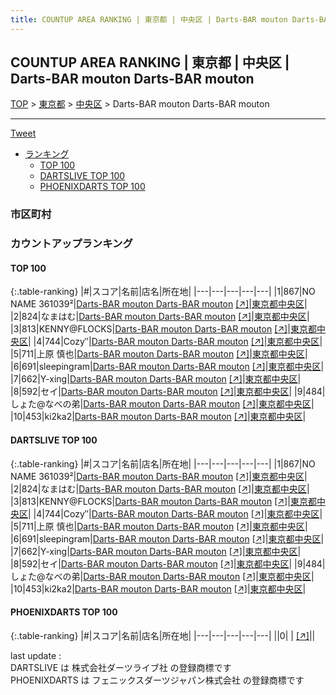 ```yaml
---
title: COUNTUP AREA RANKING | 東京都 | 中央区 | Darts-BAR mouton Darts-BAR mouton
---
```

## COUNTUP AREA RANKING | 東京都 | 中央区 | Darts-BAR mouton Darts-BAR mouton

[TOP](/darts/rank/) > [東京都](/darts/rank/東京都/) > [中央区](/darts/rank/東京都/中央区/) > Darts-BAR mouton Darts-BAR mouton

___

<a href="https://twitter.com/share?ref_src=twsrc%5Etfw" data-text="COUNTUP AREA RANKING | 東京都中央区Darts-BAR mouton Darts-BAR mouton" class="twitter-share-button" data-hashtags="DARTSLIVE,PHOENIXDARTS,darts,ダーツ" data-show-count="false">Tweet</a>

* [ランキング](#カウントアップランキング)
    * [TOP 100](#top-100)
    * [DARTSLIVE TOP 100](#dartslive-top-100)
    * [PHOENIXDARTS TOP 100](#phoenixdarts-top-100)

### 市区町村

<ul>

</ul>

### カウントアップランキング

#### TOP 100



{:.table-ranking}
|#|スコア|名前|店名|所在地|
|---|---|---|---|---|
|1|867|<span class="rank-name-dl">NO NAME 361039²</span>|<a href="/darts/rank/shops/4ed50922e66f152ffec1ae84bb28bd87.html">Darts-BAR mouton Darts-BAR mouton</a> <a href="https://search.dartslive.com/jp/shop/4ed50922e66f152ffec1ae84bb28bd87">[↗]</a>|<a href="/darts/rank/東京都/中央区">東京都中央区</a>|
|2|824|<span class="rank-name-dl">なまはむ</span>|<a href="/darts/rank/shops/4ed50922e66f152ffec1ae84bb28bd87.html">Darts-BAR mouton Darts-BAR mouton</a> <a href="https://search.dartslive.com/jp/shop/4ed50922e66f152ffec1ae84bb28bd87">[↗]</a>|<a href="/darts/rank/東京都/中央区">東京都中央区</a>|
|3|813|<span class="rank-name-dl">KENNY@FLOCKS</span>|<a href="/darts/rank/shops/4ed50922e66f152ffec1ae84bb28bd87.html">Darts-BAR mouton Darts-BAR mouton</a> <a href="https://search.dartslive.com/jp/shop/4ed50922e66f152ffec1ae84bb28bd87">[↗]</a>|<a href="/darts/rank/東京都/中央区">東京都中央区</a>|
|4|744|<span class="rank-name-dl">Cozy″</span>|<a href="/darts/rank/shops/4ed50922e66f152ffec1ae84bb28bd87.html">Darts-BAR mouton Darts-BAR mouton</a> <a href="https://search.dartslive.com/jp/shop/4ed50922e66f152ffec1ae84bb28bd87">[↗]</a>|<a href="/darts/rank/東京都/中央区">東京都中央区</a>|
|5|711|<span class="rank-name-dl">上原 慎也</span>|<a href="/darts/rank/shops/4ed50922e66f152ffec1ae84bb28bd87.html">Darts-BAR mouton Darts-BAR mouton</a> <a href="https://search.dartslive.com/jp/shop/4ed50922e66f152ffec1ae84bb28bd87">[↗]</a>|<a href="/darts/rank/東京都/中央区">東京都中央区</a>|
|6|691|<span class="rank-name-dl">sleepingram</span>|<a href="/darts/rank/shops/4ed50922e66f152ffec1ae84bb28bd87.html">Darts-BAR mouton Darts-BAR mouton</a> <a href="https://search.dartslive.com/jp/shop/4ed50922e66f152ffec1ae84bb28bd87">[↗]</a>|<a href="/darts/rank/東京都/中央区">東京都中央区</a>|
|7|662|<span class="rank-name-dl">Y-xing</span>|<a href="/darts/rank/shops/4ed50922e66f152ffec1ae84bb28bd87.html">Darts-BAR mouton Darts-BAR mouton</a> <a href="https://search.dartslive.com/jp/shop/4ed50922e66f152ffec1ae84bb28bd87">[↗]</a>|<a href="/darts/rank/東京都/中央区">東京都中央区</a>|
|8|592|<span class="rank-name-dl">セイ</span>|<a href="/darts/rank/shops/4ed50922e66f152ffec1ae84bb28bd87.html">Darts-BAR mouton Darts-BAR mouton</a> <a href="https://search.dartslive.com/jp/shop/4ed50922e66f152ffec1ae84bb28bd87">[↗]</a>|<a href="/darts/rank/東京都/中央区">東京都中央区</a>|
|9|484|<span class="rank-name-dl">しょた@なべの弟</span>|<a href="/darts/rank/shops/4ed50922e66f152ffec1ae84bb28bd87.html">Darts-BAR mouton Darts-BAR mouton</a> <a href="https://search.dartslive.com/jp/shop/4ed50922e66f152ffec1ae84bb28bd87">[↗]</a>|<a href="/darts/rank/東京都/中央区">東京都中央区</a>|
|10|453|<span class="rank-name-dl">ki2ka2</span>|<a href="/darts/rank/shops/4ed50922e66f152ffec1ae84bb28bd87.html">Darts-BAR mouton Darts-BAR mouton</a> <a href="https://search.dartslive.com/jp/shop/4ed50922e66f152ffec1ae84bb28bd87">[↗]</a>|<a href="/darts/rank/東京都/中央区">東京都中央区</a>|


#### DARTSLIVE TOP 100



{:.table-ranking}
|#|スコア|名前|店名|所在地|
|---|---|---|---|---|
|1|867|<span class="rank-name-dl">NO NAME 361039²</span>|<a href="/darts/rank/shops/4ed50922e66f152ffec1ae84bb28bd87.html">Darts-BAR mouton Darts-BAR mouton</a> <a href="https://search.dartslive.com/jp/shop/4ed50922e66f152ffec1ae84bb28bd87">[↗]</a>|<a href="/darts/rank/東京都/中央区">東京都中央区</a>|
|2|824|<span class="rank-name-dl">なまはむ</span>|<a href="/darts/rank/shops/4ed50922e66f152ffec1ae84bb28bd87.html">Darts-BAR mouton Darts-BAR mouton</a> <a href="https://search.dartslive.com/jp/shop/4ed50922e66f152ffec1ae84bb28bd87">[↗]</a>|<a href="/darts/rank/東京都/中央区">東京都中央区</a>|
|3|813|<span class="rank-name-dl">KENNY@FLOCKS</span>|<a href="/darts/rank/shops/4ed50922e66f152ffec1ae84bb28bd87.html">Darts-BAR mouton Darts-BAR mouton</a> <a href="https://search.dartslive.com/jp/shop/4ed50922e66f152ffec1ae84bb28bd87">[↗]</a>|<a href="/darts/rank/東京都/中央区">東京都中央区</a>|
|4|744|<span class="rank-name-dl">Cozy″</span>|<a href="/darts/rank/shops/4ed50922e66f152ffec1ae84bb28bd87.html">Darts-BAR mouton Darts-BAR mouton</a> <a href="https://search.dartslive.com/jp/shop/4ed50922e66f152ffec1ae84bb28bd87">[↗]</a>|<a href="/darts/rank/東京都/中央区">東京都中央区</a>|
|5|711|<span class="rank-name-dl">上原 慎也</span>|<a href="/darts/rank/shops/4ed50922e66f152ffec1ae84bb28bd87.html">Darts-BAR mouton Darts-BAR mouton</a> <a href="https://search.dartslive.com/jp/shop/4ed50922e66f152ffec1ae84bb28bd87">[↗]</a>|<a href="/darts/rank/東京都/中央区">東京都中央区</a>|
|6|691|<span class="rank-name-dl">sleepingram</span>|<a href="/darts/rank/shops/4ed50922e66f152ffec1ae84bb28bd87.html">Darts-BAR mouton Darts-BAR mouton</a> <a href="https://search.dartslive.com/jp/shop/4ed50922e66f152ffec1ae84bb28bd87">[↗]</a>|<a href="/darts/rank/東京都/中央区">東京都中央区</a>|
|7|662|<span class="rank-name-dl">Y-xing</span>|<a href="/darts/rank/shops/4ed50922e66f152ffec1ae84bb28bd87.html">Darts-BAR mouton Darts-BAR mouton</a> <a href="https://search.dartslive.com/jp/shop/4ed50922e66f152ffec1ae84bb28bd87">[↗]</a>|<a href="/darts/rank/東京都/中央区">東京都中央区</a>|
|8|592|<span class="rank-name-dl">セイ</span>|<a href="/darts/rank/shops/4ed50922e66f152ffec1ae84bb28bd87.html">Darts-BAR mouton Darts-BAR mouton</a> <a href="https://search.dartslive.com/jp/shop/4ed50922e66f152ffec1ae84bb28bd87">[↗]</a>|<a href="/darts/rank/東京都/中央区">東京都中央区</a>|
|9|484|<span class="rank-name-dl">しょた@なべの弟</span>|<a href="/darts/rank/shops/4ed50922e66f152ffec1ae84bb28bd87.html">Darts-BAR mouton Darts-BAR mouton</a> <a href="https://search.dartslive.com/jp/shop/4ed50922e66f152ffec1ae84bb28bd87">[↗]</a>|<a href="/darts/rank/東京都/中央区">東京都中央区</a>|
|10|453|<span class="rank-name-dl">ki2ka2</span>|<a href="/darts/rank/shops/4ed50922e66f152ffec1ae84bb28bd87.html">Darts-BAR mouton Darts-BAR mouton</a> <a href="https://search.dartslive.com/jp/shop/4ed50922e66f152ffec1ae84bb28bd87">[↗]</a>|<a href="/darts/rank/東京都/中央区">東京都中央区</a>|


#### PHOENIXDARTS TOP 100



{:.table-ranking}
|#|スコア|名前|店名|所在地|
|---|---|---|---|---|
||0|<span class="rank-name-dl"> </span>|<a href="/darts/rank/shops/.html"></a> <a href="">[↗]</a>|<a href="/darts/rank//"></a>|


<div class="footer border-top border-gray-light mt-5 pt-3 text-right text-gray">
    last update : <span style="font-weight: italic" id="foot_last_modified"></span><br />
    DARTSLIVE は 株式会社ダーツライブ社 の登録商標です<br />
    PHOENIXDARTS は フェニックスダーツジャパン株式会社 の登録商標です<br />
</div>

<script src="https://cdnjs.cloudflare.com/ajax/libs/jquery.tablesorter/2.31.3/js/jquery.tablesorter.min.js" integrity="sha512-qzgd5cYSZcosqpzpn7zF2ZId8f/8CHmFKZ8j7mU4OUXTNRd5g+ZHBPsgKEwoqxCtdQvExE5LprwwPAgoicguNg==" crossorigin="anonymous" referrerpolicy="no-referrer"></script>
<link rel="stylesheet" href="https://cdnjs.cloudflare.com/ajax/libs/jquery.tablesorter/2.31.3/css/theme.default.min.css" integrity="sha512-wghhOJkjQX0Lh3NSWvNKeZ0ZpNn+SPVXX1Qyc9OCaogADktxrBiBdKGDoqVUOyhStvMBmJQ8ZdMHiR3wuEq8+w==" crossorigin="anonymous" referrerpolicy="no-referrer" />
<script>
$(function() {
    $(".table-ranking").tablesorter({sortList:[[0, 0]]});
    $("#foot_last_modified").text(formatDate(new Date(document.lastModified), 'yyyy-MM-dd HH:mm:ss'));
});
</script>

<script async src="https://platform.twitter.com/widgets.js" charset="utf-8"></script>